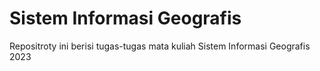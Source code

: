 # Sistem Informasi Geografis
Repositroty ini berisi tugas-tugas mata kuliah Sistem Informasi Geografis 2023

